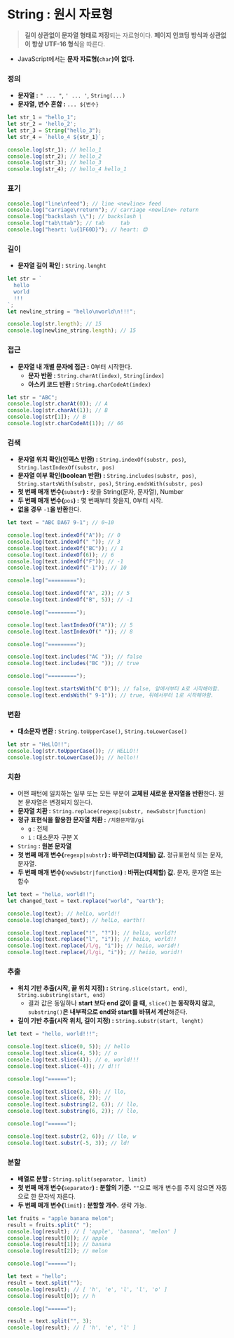 # String : 원시 자료형

> **길이 상관없이 문자열 형태로 저장**되는 자료형이다. **페이지 인코딩 방식과 상관없이 항상 UTF-16 형식**을 따른다.

- JavaScript에서는 **문자 자료형(**`char`**)이 없다.**

### 정의

- **문자열 :** `" ... "`, `' ... '`, `String(...)`
- **문자열, 변수 혼합 :** `` ... ${변수} ``

```jsx
let str_1 = "hello_1";
let str_2 = 'hello_2';
let str_3 = String("hello_3");
let str_4 = `hello_4 ${str_1}`;

console.log(str_1); // hello_1
console.log(str_2); // hello_2
console.log(str_3); // hello_3
console.log(str_4); // hello_4 hello_1
```

### 표기

```jsx
console.log("line\nfeed"); // line <newline> feed
console.log("carriage\rreturn"); // carriage <newline> return
console.log("backslash \\"); // backslash \
console.log("tab\ttab"); // tab     tab
console.log("heart: \u{1F60D}"); // heart: 😍
```

### 길이

- **문자열 길이 확인 :** `String.lenght`

```jsx
let str = `
  hello
  world
  !!!
`;
let newline_string = "hello\nworld\n!!!";

console.log(str.length); // 15
console.log(newline_string.length); // 15
```

### 접근

- **문자열 내 개별 문자에 접근 :** 0부터 시작한다.
    - **문자 반환 :** `String.charAt(index)`, `String[index]`
    - **아스키 코드 반환 :** `String.charCodeAt(index)`

```jsx
let str = "ABC";
console.log(str.charAt(0)); // A
console.log(str.charAt(1)); // B
console.log(str[1]); // B
console.log(str.charCodeAt(1)); // 66
```

### 검색

- **문자열 위치 확인(인덱스 반환) :** `String.indexOf(substr, pos)`, `String.lastIndexOf(substr, pos)`
- **문자열 여부 확인(boolean 반환) :** `String.includes(substr, pos)`, `String.startsWith(substr, pos)`, `String.endsWith(substr, pos)`
- **첫 번째 매개 변수(**`substr`**) :** 찾을 String(문자, 문자열), Number
- **두 번째 매개 변수(**`pos`**) :** 몇 번째부터 찾을지, 0부터 시작.
- **없을 경우** `-1`**을 반환**한다.

```jsx
let text = "ABC DA67 9-1"; // 0~10

console.log(text.indexOf("A")); // 0
console.log(text.indexOf(" ")); // 3
console.log(text.indexOf("BC")); // 1
console.log(text.indexOf(6)); // 6
console.log(text.indexOf("F")); // -1
console.log(text.indexOf("-1")); // 10

console.log("=========");

console.log(text.indexOf("A", 2)); // 5
console.log(text.indexOf("B", 5)); // -1

console.log("=========");

console.log(text.lastIndexOf("A")); // 5
console.log(text.lastIndexOf(" ")); // 8

console.log("=========");

console.log(text.includes("AC ")); // false
console.log(text.includes("BC ")); // true

console.log("=========");

console.log(text.startsWith("C D")); // false, 앞에서부터 A로 시작해야함.
console.log(text.endsWith(" 9-1")); // true, 뒤에서부터 1로 시작해야함.
```

### 변환

- **대소문자 변환 :** `String.toUpperCase()`, `String.toLowerCase()`

```jsx
let str = "HeLlO!!";
console.log(str.toUpperCase()); // HELLO!!
console.log(str.toLowerCase()); // hello!!
```

### 치환

- 어떤 패턴에 일치하는 일부 또는 모든 부분이 **교체된 새로운 문자열을 반환**한다. 원본 문자열은 변경되지 않는다.
- **문자열 치환 :** `String.replace(regexp|substr, newSubstr|function)`
- **정규 표현식을 활용한 문자열 치환 :** `/치환문자열/gi`
    - `g` : 전체
    - `i` : 대소문자 구분 X
- `String` **: 원본 문자열**
- **첫 번째 매개 변수(**`regexp|substr`**) : 바꾸려는(대체될) 값.** 정규표현식 또는 문자, 문자열.
- **두 번째 매개 변수(**`newSubstr|function`**) : 바뀌는(대체할) 값.** 문자, 문자열 또는 함수

```jsx
let text = "helLo, world!!";
let changed_text = text.replace("world", "earth");

console.log(text); // helLo, world!!
console.log(changed_text); // helLo, earth!!

console.log(text.replace("!", "?")); // helLo, world?!
console.log(text.replace("l", "i")); // heiLo, world!!
console.log(text.replace(/l/g, "i")); // heiLo, worid!!
console.log(text.replace(/l/gi, "i")); // heiio, worid!!
```

### 추출

- **위치 기반 추출(시작, 끝 위치 지정) :** `String.slice(start, end)`, `String.substring(start, end)`
    - 결과 값은 동일하나 **start 보다 end 값이 클 때,** `slice()`**는 동작하지 않고,** `substring()`**은 내부적으로 end와 start를 바꿔서 계산**해준다.
- **길이 기반 추출(시작 위치, 길이 지정) :** `String.substr(start, lenght)`

```jsx
let text = "hello, world!!!";

console.log(text.slice(0, 5)); // hello
console.log(text.slice(4, 5)); // o
console.log(text.slice(4)); // o, world!!!
console.log(text.slice(-4)); // d!!!

console.log("======");

console.log(text.slice(2, 6)); // llo,
console.log(text.slice(6, 2)); //
console.log(text.substring(2, 6)); // llo,
console.log(text.substring(6, 2)); // llo,

console.log("======");

console.log(text.substr(2, 6)); // llo, w
console.log(text.substr(-5, 3)); // ld!
```

### 분할

- **배열로 분할 :** `String.split(separator, limit)`
- **첫 번째 매개 변수(**`separator`**) :** **분할의 기준.** `""`으로 매개 변수를 주지 않으면 자동으로 한 문자씩 자른다.
- **두 번째 매개 변수(**`limit`**) :** **분할할 개수.** 생략 가능.

```jsx
let fruits = "apple banana melon";
result = fruits.split(" ");
console.log(result); // [ 'apple', 'banana', 'melon' ]
console.log(result[0]); // apple
console.log(result[1]); // banana
console.log(result[2]); // melon

console.log("======");

let text = "hello";
result = text.split("");
console.log(result); // [ 'h', 'e', 'l', 'l', 'o' ]
console.log(result[0]); // h

console.log("======");

result = text.split("", 3);
console.log(result); // [ 'h', 'e', 'l' ]
```
